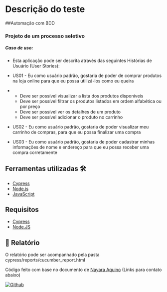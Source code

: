 # Descrição do teste

##Automação com BDD

### Projeto de um processo seletivo

##### Caso de uso:

- Esta aplicação pode ser descrita através das seguintes Histórias de Usuário (User Stories):

- US01 - Eu como usuário padrão, gostaria de poder de comprar produtos na loja online para que eu possa utilizá-los como eu queira

- - Deve ser possível visualizar a lista dos produtos disponíveis
  - Deve ser possível filtrar os produtos listados em ordem alfabética ou por preço
  - Deve ser possível ver os detalhes de um produto
  - Deve ser possível adicionar o produto no carrinho

- US02 - Eu como usuário padrão, gostaria de poder visualizar meu carrinho de compras, para que eu possa finalizar uma compra

- US03 - Eu como usuário padrão, gostaria de poder cadastrar minhas informações de nome e endereço para que eu possa receber uma compra corretamente

## Ferramentas utilizadas 🛠️

- [Cypress](https://www.cypress.io/)
- [Node.js](https://nodejs.org/en/)
- [JavaScript](https://developer.mozilla.org/pt-BR/docs/Web/JavaScript)

## Requisitos

- [Cypress](https://www.cypress.io/)
- [Node.JS](https://nodejs.org/en/)

## 🔖 Relatório

O relatório pode ser acompanhado pela pasta cypress/reports/cucumber_report.html





Código feito com base no documento de [Nayara Aquino](https://www.linkedin.com/in/nayaraquino/) (Links para contato abaixo)

[![Github](https://camo.githubusercontent.com/ca3c8a3623050c038acb3c92bec6801ee326198671bcd5064965b8140831f4ba/68747470733a2f2f696d672e736869656c64732e696f2f62616467652f2d4769746875622d3539354436303f7374796c653d666c61742d737175617265266c6f676f3d476974687562266c6f676f436f6c6f723d7768697465266c696e6b3d68747470733a2f2f6769746875622e636f6d2f6e61796172617175696e6f2f)](https://github.com/nayaraquino/) 
